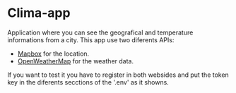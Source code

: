 # Clima-app

Application where you can see the geografical and temperature informations from a city. This app use two diferents APIs:

- [Mapbox](https://www.mapbox.com) for the location.
- [OpenWeatherMap](https://openweathermap.org) for the weather data.

If you want to test it you have to register in both websides and put the token key in the diferents secctions of the '.env' as it showns.

